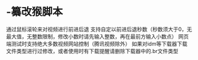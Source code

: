 # -纂改猴脚本
通过鼠标滚轮来对视频进行前进后退
支持自定以前进后退秒数（秒数须大于0，无最大值，无整数限制，修改小数时请先输入整数，再在最前方输入小数点）
网页端测试时支持绝大多数视频网站控制（腾讯视频除外）
如果对idm等下载器下载文件类型进行过修改，或者使用时有下载提醒请删除下载器中的.br文件类型
